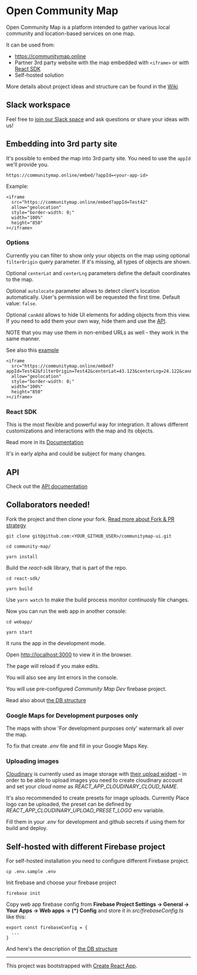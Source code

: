 # Open Community Map

Open Community Map is a platform intended to gather various local community and location-based services on one map.

It can be used from:

- https://communitymap.online
- Partner 3rd party website with the map embedded with `<iframe>` or with [React SDK](#React-SDK)
- Self-hosted solution

More details about project ideas and structure can be found in the [Wiki](https://github.com/opencommunitymap/communitymap-ui/wiki)

## Slack workspace

Feel free to [join our Slack space](https://join.slack.com/t/opencommunitymap/shared_invite/zt-e7hqo2zo-rbeP~IoF0pPkAEsa0B7lcw) and ask questions or share your ideas with us!

## Embedding into 3rd party site

It's possible to embed the map into 3rd party site. You need to use the `appId` we'll provide you.

```
https://communitymap.online/embed/?appId=<your-app-id>
```

Example:

```
<iframe
  src="https://communitymap.online/embed?appId=Test42"
  allow="geolocation"
  style="border-width: 0;"
  width="100%"
  height="850"
></iframe>
```

### Options

Currently you can filter to show only your objects on the map using optional `filterOrigin` query parameter. If it's missing, all types of objects are shown.

Optional `centerLat` and `centerLng` parameters define the default coordinates to the map.

Optional `autolocate` parameter allows to detect client's location automatically. User's permission will be requested the first time. Default value: `false`.

Optional `canAdd` allows to hide UI elements for adding objects from this view. If you need to add them your own way, hide them and use the [API](#API).

NOTE that you may use them in non-embed URLs as well - they work in the same manner.

See also this [example](/examples/embed)

```
<iframe
  src="https://communitymap.online/embed?appId=Test42&filterOrigin=Test42&centerLat=43.123&centerLng=24.122&canAdd=false&autolocate=true"
  allow="geolocation"
  style="border-width: 0;"
  width="100%"
  height="850"
></iframe>
```

### React SDK

This is the most flexible and powerful way for integration. It allows different customizations and interactions with the map and its objects.

Read more in its [Documentation](react-sdk/README.md)

It's in early alpha and could be subject for many changes.

## API

Check out the [API documentation](https://github.com/opencommunitymap/communitymap-cloud-functions/blob/master/docs/API.md)

## Collaborators needed!

Fork the project and then clone your fork. [Read more about Fork & PR strategy](https://help.github.com/en/github/collaborating-with-issues-and-pull-requests/working-with-forks)

```
git clone git@github.com:<YOUR_GITHUB_USER>/communitymap-ui.git

cd community-map/

yarn install
```

Build the _react-sdk_ library, that is part of the repo.

```
cd react-sdk/

yarn build
```

Use `yarn watch` to make the build process monitor continuosly file changes.

Now you can run the web app in another console:

```
cd webapp/

yarn start
```

It runs the app in the development mode.

Open [http://localhost:3000](http://localhost:3000) to view it in the browser.

The page will reload if you make edits.

You will also see any lint errors in the console.

You will use pre-configured _Community Map Dev_ firebase project.

Read also about [the DB structure](docs/DB.md)

### Google Maps for Development purposes only

The maps with show 'For development purposes only' watermark all over the map.

To fix that create _.env_ file and fill in your Google Maps Key.

### Uploading images

[Cloudinary](https://cloudinary.com/) is currently used as image storage with [their upload widget](https://cloudinary.com/documentation/upload_widget) - in order to be able to upload images you need to create cloudinary account and set your _cloud name_ as _REACT_APP_CLOUDINARY_CLOUD_NAME_.

It's also recommended to create presets for image uploads. Currently Place logo can be uploaded, the preset can be defined by _REACT_APP_CLOUDINARY_UPLOAD_PRESET_LOGO_ env variable.

Fill them in your _.env_ for development and github secrets if using them for build and deploy.

## Self-hosted with different Firebase project

For self-hosted installation you need to configure different Firebase project.

```
cp .env.sample .env
```

Init firebase and choose your firebase project

```
firebase init
```

Copy web app firebase config from **Firebase Project Settings -> General -> Your Apps -> Web apps -> (\*) Config** and store it in _src/firebaseConfig.ts_ like this:

```
export const firebaseConfig = {
  ...
}
```

And here's the description of [the DB structure](docs/DB.md)

---

This project was bootstrapped with [Create React App](https://github.com/facebook/create-react-app).
